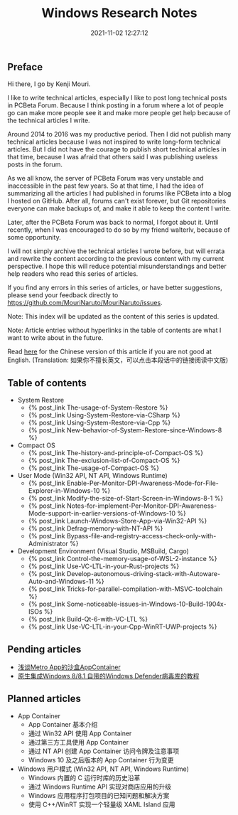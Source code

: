 ﻿---
title: Windows Research Notes
date: 2021-11-02 12:27:12
categories:
- [Technologies, Windows, Windows Research Notes]
tags:
- Technologies
- Windows
- Windows Research Notes
---

## Preface

Hi there, I go by Kenji Mouri.

I like to write technical articles, especially I like to post long technical posts in PCBeta Forum. Because I think 
posting in a forum where a lot of people go can make more people see it and make more people get help because of the
technical articles I write.

Around 2014 to 2016 was my productive period. Then I did not publish many technical articles because I was not inspired
to write long-form technical articles. But I did not have the courage to publish short technical articles in that time, 
because I was afraid that others said I was publishing useless posts in the forum.

As we all know, the server of PCBeta Forum was very unstable and inaccessible in the past few years. So at that time, I
had the idea of summarizing all the articles I had published in forums like PCBeta into a blog I hosted on GitHub. 
After all, forums can't exist forever, but Git repositories everyone can make backups of, and make it able to keep the
content I write.

Later, after the PCBeta Forum was back to normal, I forgot about it. Until recently, when I was encouraged to do so by
my friend walterlv, because of some opportunity.

I will not simply archive the technical articles I wrote before, but will errata and rewrite the content according to
the previous content with my current perspective. I hope this will reduce potential misunderstandings and better help 
readers who read this series of articles.

If you find any errors in this series of articles, or have better suggestions, please send your feedback directly to
https://github.com/MouriNaruto/MouriNaruto/issues.

Note: This index will be updated as the content of this series is updated.

Note: Article entries without hyperlinks in the table of contents are what I want to write about in the future.

Read [here](https://mourinaruto.github.io/zh/2021/11/02/Windows-Research-Notes/) for the Chinese version of 
this article if you are not good at English. (Translation: 如果你不擅长英文，可以点击本段话中的链接阅读中文版)

## Table of contents

- System Restore
  - {% post_link The-usage-of-System-Restore %}
  - {% post_link Using-System-Restore-via-CSharp %}
  - {% post_link Using-System-Restore-via-Cpp %}
  - {% post_link New-behavior-of-System-Restore-since-Windows-8 %}
- Compact OS
  - {% post_link The-history-and-principle-of-Compact-OS %}
  - {% post_link The-exclusion-list-of-Compact-OS %}
  - {% post_link The-usage-of-Compact-OS %}
- User Mode (Win32 API, NT API, Windows Runtime)
  - {% post_link Enable-Per-Monitor-DPI-Awareness-Mode-for-File-Explorer-in-Windows-10 %}
  - {% post_link Modify-the-size-of-Start-Screen-in-Windows-8-1 %}
  - {% post_link Notes-for-implement-Per-Monitor-DPI-Awareness-Mode-support-in-earlier-versions-of-Windows-10 %}
  - {% post_link Launch-Windows-Store-App-via-Win32-API %}
  - {% post_link Defrag-memory-with-NT-API %}
  - {% post_link Bypass-file-and-registry-access-check-only-with-Administrator %}
- Development Environment (Visual Studio, MSBuild, Cargo)
  - {% post_link Control-the-memory-usage-of-WSL-2-instance %}
  - {% post_link Use-VC-LTL-in-your-Rust-projects %}
  - {% post_link Develop-autonomous-driving-stack-with-Autoware-Auto-and-Windows-11 %}
  - {% post_link Tricks-for-parallel-compilation-with-MSVC-toolchain %}
  - {% post_link Some-noticeable-issues-in-Windows-10-Build-1904x-ISOs %}
  - {% post_link Build-Qt-6-with-VC-LTL %}
  - {% post_link Use-VC-LTL-in-your-Cpp-WinRT-UWP-projects %}

## Pending articles

- [浅谈Metro App的沙盒AppContainer](http://bbs.pcbeta.com/viewthread-1611980-1-1.html)  
- [原生集成Windows 8/8.1 自带的Windows Defender病毒库的教程](http://bbs.pcbeta.com/viewthread-1519551-1-1.html)

## Planned articles

- App Container
  - App Container 基本介绍
  - 通过 Win32 API 使用 App Container
  - 通过第三方工具使用 App Container
  - 通过 NT API 创建 App Container 访问令牌及注意事项
  - Windows 10 及之后版本的 App Container 行为变更
- Windows 用户模式 (Win32 API, NT API, Windows Runtime)
  - Windows 内置的 C 运行时库的历史沿革
  - 通过 Windows Runtime API 实现对商店应用的升级
  - Windows 应用程序打包项目的已知问题和解决方案
  - 使用 C++/WinRT 实现一个轻量级 XAML Island 应用
